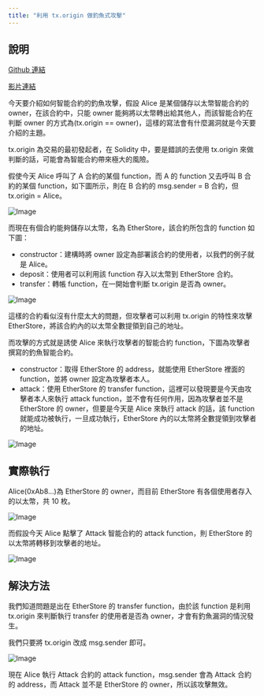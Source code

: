 ```yaml
---
title: "利用 tx.origin 做釣魚式攻擊"
---
```


## 說明

[Github 連結](https://github.com/WeiYun0912/SmartContracts/tree/main/Hack/Phishing%20Transaction%20Origin)

[影片連結](https://youtu.be/9sDd-VCQwXc)

今天要介紹如何智能合約的釣魚攻擊，假設 Alice 是某個儲存以太幣智能合約的 owner，在該合約中，只能 owner 能夠將以太幣轉出給其他人，而該智能合約在判斷 owner 的方式為(tx.origin == owner)，這樣的寫法會有什麼漏洞就是今天要介紹的主題。

tx.origin 為交易的最初發起者，在 Solidity 中，要是錯誤的去使用 tx.origin 來做判斷的話，可能會為智能合約帶來極大的風險。

假使今天 Alice 呼叫了 A 合約的某個 function，而 A 的 function 又去呼叫 B 合約的某個 function，如下圖所示，則在 B 合約的 msg.sender = B 合約，但 tx.origin = Alice。

![Image](https://i.imgur.com/uhFneXH.png)

而現在有個合約能夠儲存以太幣，名為 EtherStore，該合約所包含的 function 如下圖：

- constructor：建構時將 owner 設定為部署該合約的使用者，以我們的例子就是 Alice。
- deposit：使用者可以利用該 function 存入以太幣到 EtherStore 合約。
- transfer：轉帳 function，在一開始會判斷 tx.origin 是否為 owner。

![Image](https://i.imgur.com/b8S3rWF.png)

這樣的合約看似沒有什麼太大的問題，但攻擊者可以利用 tx.origin 的特性來攻擊 EtherStore，將該合約內的以太幣全數提領到自己的地址。

而攻擊的方式就是誘使 Alice 來執行攻擊者的智能合約 function，下圖為攻擊者撰寫的釣魚智能合約。

- constructor：取得 EtherStore 的 address，就能使用 EtherStore 裡面的 function，並將 owner 設定為攻擊者本人。
- attack：使用 EtherStore 的 transfer function，這裡可以發現要是今天由攻擊者本人來執行 attack function，並不會有任何作用，因為攻擊者並不是 EtherStore 的 owner，但要是今天是 Alice 來執行 attack 的話，該 function 就能成功被執行，一旦成功執行，EtherStore 內的以太幣將全數提領到攻擊者的地址。

![Image](https://i.imgur.com/X7C0HXt.png)

## 實際執行

Alice(0xAb8...)為 EtherStore 的 owner，而目前 EtherStore 有各個使用者存入的以太幣，共 10 枚。

![Image](https://i.imgur.com/YTMfb0b.png)

而假設今天 Alice 點擊了 Attack 智能合約的 attack function，則 EtherStore 的以太幣將轉移到攻擊者的地址。

![Image](https://i.imgur.com/2f10FVM.png)

## 解決方法

我們知道問題是出在 EtherStore 的 transfer function，由於該 function 是利用 tx.origin 來判斷執行 transfer 的使用者是否為 owner，才會有釣魚漏洞的情況發生。

我們只要將 tx.origin 改成 msg.sender 即可。

![Image](https://i.imgur.com/8MlWEKk.png)

現在 Alice 執行 Attack 合約的 attack function，msg.sender 會為 Attack 合約的 address，而 Attack 並不是 EtherStore 的 owner，所以該攻擊無效。
